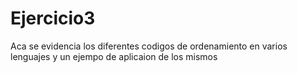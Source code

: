 # Ejercicio3
Aca se evidencia los diferentes codigos de ordenamiento en varios lenguajes y un ejempo de aplicaion de los mismos
